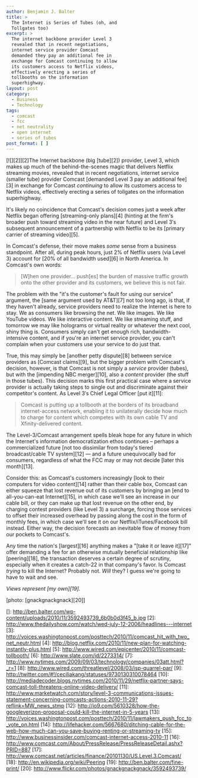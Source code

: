 ```yaml
---
author: Benjamin J. Balter
title: >
  The Internet is Series of Tubes (oh, and
  Tollgates too)
excerpt: >
  The internet backbone provider Level 3
  revealed that in recent negotiations,
  internet service provider Comcast
  demanded they pay an additional fee in
  exchange for Comcast continuing to allow
  its customers access to Netflix videos,
  effectively erecting a series of
  tollbooths on the information
  superhighway.
layout: post
category:
  - Business
  - Technology
tags:
  - comcast
  - fcc
  - net neutrality
  - open internet
  - series of tubes
post_format: [ ]
---
```

[![][2]][2]The Internet backbone (big [tube][2]) provider, Level 3, which makes up much of the behind-the-scenes magic that delivers Netflix streaming movies, revealed that in recent negotiations, internet service (smaller tube) provider Comcast [demanded Level 3 pay an additional fee][3] in exchange for Comcast *continuing* to allow its customers access to Netflix videos, effectively erecting a series of tollgates on the information superhighway.

It's likely no coincidence that Comcast's decision comes just a week after Netflix began offering [streaming-only plans][4] (hinting at the firm's broader push toward streaming video in the near future) and Level 3′s subsequent announcement of a partnership with Netflix to be its [primary carrier of streaming video][5].



In Comcast's defense, their move makes *some* sense from a business standpoint. After all, during peak hours, just 2% of Netflix users (via Level 3) account for [20% of all bandwidth used][6] in North America. In Comcast's own words:

> [W]hen one provider… push[es] the burden of massive traffic growth onto the other provider and its customers, we believe this is not fair.

The problem with the "it's the customer's fault for using our service" argument, the [same argument used by AT&T][7] not too long ago, is that,  if they haven't already, service providers need to realize the Internet is here to stay. We as consumers like browsing the net. We like images. We like YouTube videos. We like interactive content. We like streaming stuff, and tomorrow we may like holograms or virtual reality or whatever the next cool, shiny thing is. Consumers simply can't get enough rich, bandwidth-intensive content, and if you're an internet service provider, you can't complain when your customers use your service to do just that.

True, this may simply be [another petty dispute][8] between service providers as [Comcast claims][9], but the bigger problem with Comcast's decision, however, is that Comcast is not simply a *service* provider (tubes), but with the [impending NBC merger][10], also a *content* provider (the stuff in those tubes). This decision marks this first practical case where a service provider is actually taking steps to single out and discriminate against their competitor's content. As Level 3′s Chief Legal Officer [put it][11]:

> Comcast is putting up a tollbooth at the borders of its broadband internet-access network, enabling it to unilaterally decide how much to charge for content which competes with its own cable TV and Xfinity-delivered content.

The Level-3/Comcast arrangement spells bleak hope for any future in which the Internet's information democratization ethos continues – perhaps a commercialized future [not too dissimilar from today's tiered broadcast/cable TV system][12] — and a future unequivocally bad for consumers, regardless of what the FCC may or may not decide [later this month][13].

Consider this: as Comcast's customers increasingly [look to their computers for video content][14] rather than their cable box, Comcast can either squeeze that lost revenue out of its customers by bringing an [end to all-you-can-eat Internet][15], in which case we'll see an increase in our cable bill, or they can make up that lost revenue on the other end, by charging contest providers (like Level 3) a surcharge, forcing those services to offset their increased overhead by passing along the cost in the form of monthly fees, in which case we'll see it on our Netflix/iTunes/Facebook bill instead. Either way, the decision forecasts an inevitable flow of money from our pockets to Comcast's.

Any time the nation's [largest][16] anything makes a "[take it or leave it][17]" offer demanding a fee for an otherwise mutually beneficial relationship like [peering][18], the transaction deserves a certain degree of scrutiny, especially when it creates a catch-22 in that company's favor. Is Comcast *trying* to kill the Internet? Probably not. *Will* they? I guess we're going to have to wait and see.

*Views represent [my own][19].*

[photo: [gnackgnackgnack][20]]

 []: http://ben.balter.com/wp-content/uploads/2010/11/3592493739_6b0b0d3f45_b.jpg
 [2]: http://www.thedailyshow.com/watch/wed-july-12-2006/headlines---internet
 [3]: http://voices.washingtonpost.com/posttech/2010/11/comcast_hit_with_two_net_neutr.html
 [4]: http://blog.netflix.com/2010/11/new-plan-for-watching-instantly-plus.html
 [5]: http://www.wired.com/epicenter/2010/11/comcast-tollbooth/
 [6]: http://www.slate.com/id/2273314/
 [7]: http://www.nytimes.com/2009/09/03/technology/companies/03att.html?_r=1
 [8]: http://www.wired.com/threatlevel/2008/03/isp-quarrel-par/
 [9]: http://twitter.com/#!/ceciliakang/statuses/9730130310078464
 [10]: http://mediadecoder.blogs.nytimes.com/2010/11/29/netflix-partner-says-comcast-toll-threatens-online-video-delivery/
 [11]: http://www.marketwatch.com/story/level-3-communications-issues-statement-concerning-comcasts-actions-2010-11-29?reflink=MW_news_stmp
 [12]: http://io9.com/5610328/how-the-googleverizon-proposal-could-kill-the-internet-in-5-years
 [13]: http://voices.washingtonpost.com/posttech/2010/11/lawmakers_push_fcc_to_vote_on.html
 [14]: http://lifehacker.com/5667680/ditching-cable-for-the-web-how-much-can-you-save-buying-renting-or-streaming-tv
 [15]: http://www.businessinsider.com/comcast-internet-access-2010-11
 [16]: http://www.comcast.com/About/PressRelease/PressReleaseDetail.ashx?PRID=887
 [17]: http://www.comcast.net/articles/finance/20101130/US.Level.3.Comcast/
 [18]: http://en.wikipedia.org/wiki/Peering
 [19]: http://ben.balter.com/fine-print/
 [20]: http://www.flickr.com/photos/gnackgnackgnack/3592493739/